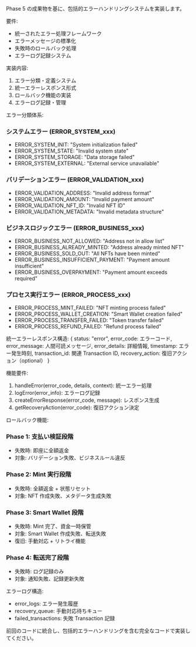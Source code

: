 Phase 5 の成果物を基に、包括的エラーハンドリングシステムを実装します。

要件:

- 統一されたエラー処理フレームワーク
- エラーメッセージの標準化
- 失敗時のロールバック処理
- エラーログ記録システム

実装内容:

1. エラー分類・定義システム
2. 統一エラーレスポンス形式
3. ロールバック機能の実装
4. エラーログ記録・管理

エラー分類体系:

### システムエラー (ERROR_SYSTEM_xxx)

- ERROR_SYSTEM_INIT: "System initialization failed"
- ERROR_SYSTEM_STATE: "Invalid system state"
- ERROR_SYSTEM_STORAGE: "Data storage failed"
- ERROR_SYSTEM_EXTERNAL: "External service unavailable"

### バリデーションエラー (ERROR_VALIDATION_xxx)

- ERROR_VALIDATION_ADDRESS: "Invalid address format"
- ERROR_VALIDATION_AMOUNT: "Invalid payment amount"
- ERROR_VALIDATION_NFT_ID: "Invalid NFT ID"
- ERROR_VALIDATION_METADATA: "Invalid metadata structure"

### ビジネスロジックエラー (ERROR_BUSINESS_xxx)

- ERROR_BUSINESS_NOT_ALLOWED: "Address not in allow list"
- ERROR_BUSINESS_ALREADY_MINTED: "Address already minted NFT"
- ERROR_BUSINESS_SOLD_OUT: "All NFTs have been minted"
- ERROR_BUSINESS_INSUFFICIENT_PAYMENT: "Payment amount insufficient"
- ERROR_BUSINESS_OVERPAYMENT: "Payment amount exceeds required"

### プロセス実行エラー (ERROR_PROCESS_xxx)

- ERROR_PROCESS_MINT_FAILED: "NFT minting process failed"
- ERROR_PROCESS_WALLET_CREATION: "Smart Wallet creation failed"
- ERROR_PROCESS_TRANSFER_FAILED: "Token transfer failed"
- ERROR_PROCESS_REFUND_FAILED: "Refund process failed"

統一エラーレスポンス構造:
{
status: "error",
error_code: エラーコード,
error_message: 人間可読メッセージ,
error_details: 詳細情報,
timestamp: エラー発生時刻,
transaction_id: 関連 Transaction ID,
recovery_action: 復旧アクション（optional）
}

機能要件:

1. handleError(error_code, details, context): 統一エラー処理
2. logError(error_info): エラーログ記録
3. createErrorResponse(error_code, message): レスポンス生成
4. getRecoveryAction(error_code): 復旧アクション決定

ロールバック機能:

### Phase 1: 支払い検証段階

- 失敗時: 即座に全額返金
- 対象: バリデーション失敗、ビジネスルール違反

### Phase 2: Mint 実行段階

- 失敗時: 全額返金 + 状態リセット
- 対象: NFT 作成失敗、メタデータ生成失敗

### Phase 3: Smart Wallet 段階

- 失敗時: Mint 完了、資金一時保管
- 対象: Smart Wallet 作成失敗、転送失敗
- 復旧: 手動対応 + リトライ機能

### Phase 4: 転送完了段階

- 失敗時: ログ記録のみ
- 対象: 通知失敗、記録更新失敗

エラーログ構造:

- error_logs: エラー発生履歴
- recovery_queue: 手動対応待ちキュー
- failed_transactions: 失敗 Transaction 記録

前回のコードに統合し、包括的エラーハンドリングを含む完全なコードで実装してください。
